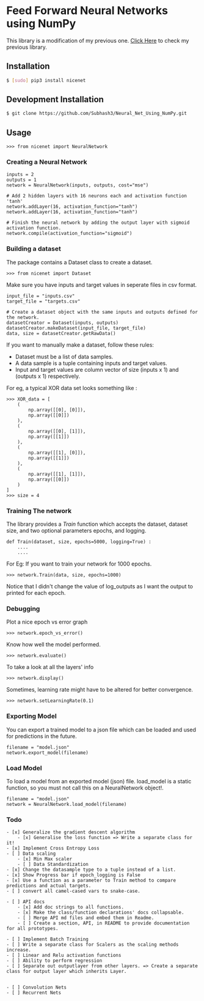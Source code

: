 # Feed Forward Neural Networks using NumPy
This library is a modification of my previous one. [Click Here](https://github.com/Subhash3/Neural-Networks/tree/master/Feed_Forward_Networks) to check my previous library.


## Installation  
```bash
$ [sudo] pip3 install nicenet
``` 

## Development Installation
```bash
$ git clone https://github.com/Subhash3/Neural_Net_Using_NumPy.git
```

## Usage

```python3
>>> from nicenet import NeuralNetwork
```
### Creating a Neural Network
```python3
inputs = 2
outputs = 1
network = NeuralNetwork(inputs, outputs, cost="mse")

# Add 2 hidden layers with 16 neurons each and activation function 'tanh'
network.addLayer(16, activation_function="tanh") 
network.addLayer(16, activation_function="tanh")

# Finish the neural network by adding the output layer with sigmoid activation function.
network.compile(activation_function="sigmoid")
```
### Building a dataset
The package contains a Dataset class to create a dataset.

```python3
>>> from nicenet import Dataset
```

Make sure you have inputs and target values in seperate files in csv format.

```python3
input_file = "inputs.csv"
target_file = "targets.csv"

# Create a dataset object with the same inputs and outputs defined for the network.
datasetCreator = Dataset(inputs, outputs)
datasetCreator.makeDataset(input_file, target_file)
data, size = datasetCreator.getRawData()
```

If you want to manually make a dataset, follow these rules:
- Dataset must be a list of data samples.
- A data sample is a tuple containing inputs and target values.
- Input and target values are column vector of size (inputs x 1) and (outputs x 1) respectively.

For eg, a typical XOR data set looks something like :
```python3
>>> XOR_data = [
    (
        np.array([[0], [0]]),
        np.array([[0]])
    ),
    (
        np.array([[0], [1]]),
        np.array([[1]])
    ),
    (
        np.array([[1], [0]]),
        np.array([[1]])
    ),
    (
        np.array([[1], [1]]),
        np.array([[0]])
    )
]
>>> size = 4
```

### Training The network
The library provides a *Train* function which accepts the dataset, dataset size, and two optional parameters epochs, and logging.
```python3
def Train(dataset, size, epochs=5000, logging=True) :
	....
	....
```
For Eg: If you want to train your network for 1000 epochs.
```python3
>>> network.Train(data, size, epochs=1000)
```
Notice that I didn't change the value of log_outputs as I want the output to printed for each epoch.


### Debugging
Plot a nice epoch vs error graph
```python3
>>> network.epoch_vs_error()
```

Know how well the model performed.
```python3
>>> network.evaluate()
```

To take a look at all the layers' info
```python3
>>> network.display()
```

Sometimes, learning rate might have to be altered for better convergence.
```python3
>>> network.setLearningRate(0.1)
```

### Exporting Model
You can export a trained model to a json file which can be loaded and used for predictions in the future.
```python3
filename = "model.json"
network.export_model(filename)
```

### Load Model
To load a model from an exported model (json) file.
load\_model is a static function, so you must not call this on a NeuralNetwork object!.
```python3
filename = "model.json"
network = NeuralNetwork.load_model(filename)
```

### Todo
    - [x] Generalize the gradient descent algorithm
        - [x] Generalise the loss function => Write a separate class for it!
    - [x] Implement Cross Entropy Loss
    - [ ] Data scaling
        - [x] Min Max scaler
        - [ ] Data Standardization
    - [x] Change the datasample type to a tuple instead of a list.
    - [x] Show Progress bar if epoch_logging is False
    - [x] Use a function as a parameter to Train method to compare predictions and actual targets.
    - [ ] convert all camel-cased vars to snake-case.

    - [ ] API docs
        - [x] Add doc strings to all functions.
        - [x] Make the class/function declarations' docs collapsable.
        - [ ] Merge API md files and embed them in Readme.
        - [ ] Create a section, API, in README to provide documentation for all prototypes.

    - [ ] Implement Batch Training
    - [ ] Write a separate class for Scalers as the scaling methods increase.
    - [ ] Linear and Relu activation functions
    - [ ] Ability to perform regression
    - [ ] Separate out outputlayer from other layers. => Create a separate class for output layer which inherits Layer.


    - [ ] Convolution Nets
    - [ ] Recurrent Nets